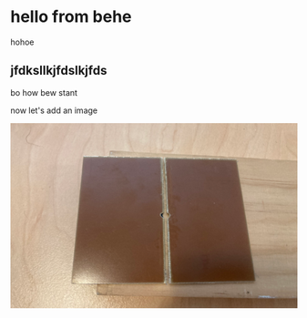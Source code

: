 # hello from behe

hohoe

## jfdksllkjfdslkjfds

bo how bew stant


now let's add an image

![Here's me doing some PCB stuff](./images/sample_image.png)